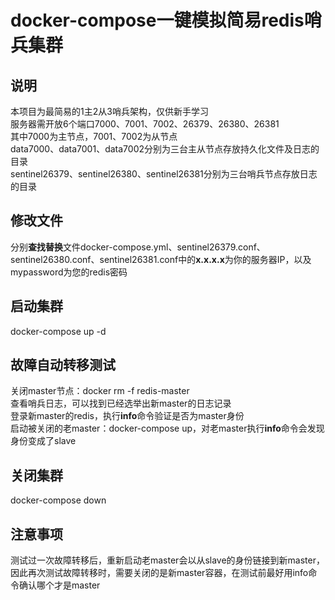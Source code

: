 # docker-compose一键模拟简易redis哨兵集群  

## 说明  
本项目为最简易的1主2从3哨兵架构，仅供新手学习  
服务器需开放6个端口7000、7001、7002、26379、26380、26381  
其中7000为主节点，7001、7002为从节点  
data7000、data7001、data7002分别为三台主从节点存放持久化文件及日志的目录  
sentinel26379、sentinel26380、sentinel26381分别为三台哨兵节点存放日志的目录  

## 修改文件  
分别**查找替换**文件docker-compose.yml、sentinel26379.conf、sentinel26380.conf、sentinel26381.conf中的**x.x.x.x**为你的服务器IP，以及mypassword为您的redis密码  

## 启动集群  
docker-compose up -d  

## 故障自动转移测试  
关闭master节点：docker rm -f redis-master  
查看哨兵日志，可以找到已经选举出新master的日志记录  
登录新master的redis，执行**info**命令验证是否为master身份  
启动被关闭的老master：docker-compose up，对老master执行**info**命令会发现身份变成了slave

## 关闭集群  
docker-compose down

## 注意事项
测试过一次故障转移后，重新启动老master会以从slave的身份链接到新master，因此再次测试故障转移时，需要关闭的是新master容器，在测试前最好用info命令确认哪个才是master
